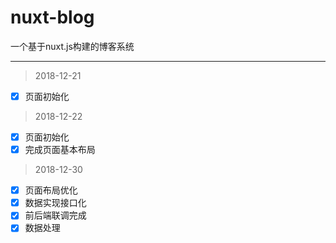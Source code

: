 # nuxt-blog

一个基于nuxt.js构建的博客系统


---

> 2018-12-21

- [x] 页面初始化

> 2018-12-22

- [x] 页面初始化
- [x] 完成页面基本布局

> 2018-12-30

- [x] 页面布局优化
- [x] 数据实现接口化
- [x] 前后端联调完成
- [x] 数据处理
